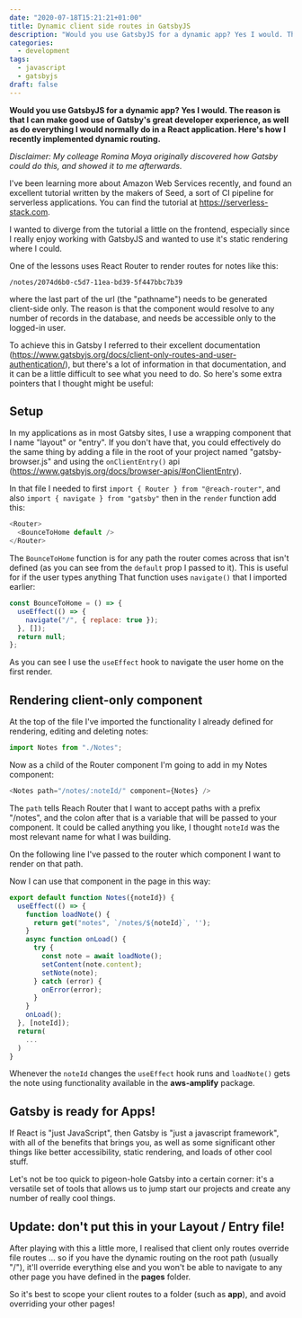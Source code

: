 ```yaml
---
date: "2020-07-18T15:21:21+01:00"
title: Dynamic client side routes in GatsbyJS
description: "Would you use GatsbyJS for a dynamic app? Yes I would. The reason is that I can make good use of Gatsby's great developer experience, as well as do everything I would normally do in a React application. Here's how I recently implemented dynamic routing."
categories:
  - development
tags:
  - javascript
  - gatsbyjs
draft: false
---
```


**Would you use GatsbyJS for a dynamic app? Yes I would. The reason is that I can make good use of Gatsby's great developer experience, as well as do everything I would normally do in a React application. Here's how I recently implemented dynamic routing.**

_Disclaimer: My colleage Romina Moya originally discovered how Gatsby could do this, and showed it to me afterwards._

I've been learning more about Amazon Web Services recently, and found an excellent tutorial written by the makers of Seed, a sort of CI pipeline for serverless applications. You can find the tutorial at https://serverless-stack.com.

I wanted to diverge from the tutorial a little on the frontend, especially since I really enjoy working with GatsbyJS and wanted to use it's static rendering where I could.

One of the lessons uses React Router to render routes for notes like this:

```
/notes/2074d6b0-c5d7-11ea-bd39-5f447bbc7b39
```

where the last part of the url (the "pathname") needs to be generated client-side only. The reason is that the component would resolve to any number of records in the database, and needs be accessible only to the logged-in user.

To achieve this in Gatsby I referred to their excellent documentation (https://www.gatsbyjs.org/docs/client-only-routes-and-user-authentication/), but there's a lot of information in that documentation, and it can be a little difficult to see what you need to do. So here's some extra pointers that I thought might be useful:

## Setup

In my applications as in most Gatsby sites, I use a wrapping component that I name "layout" or "entry". If you don't have that, you could effectively do the same thing by adding a file in the root of your project named "gatsby-browser.js" and using the `onClientEntry()` api (https://www.gatsbyjs.org/docs/browser-apis/#onClientEntry).

In that file I needed to first `import { Router } from "@reach-router"`, and also `import { navigate } from "gatsby"` then in the `render` function add this:

```javascript
<Router>
  <BounceToHome default />
</Router>
```

The `BounceToHome` function is for any path the router comes across that isn't defined (as you can see from the `default` prop I passed to it). This is useful for if the user types anything That function uses `navigate()` that I imported earlier:

```javascript
const BounceToHome = () => {
  useEffect(() => {
    navigate("/", { replace: true });
  }, []);
  return null;
};
```

As you can see I use the `useEffect` hook to navigate the user home on the first render.

## Rendering client-only component

At the top of the file I've imported the functionality I already defined for rendering, editing and deleting notes:

```javascript
import Notes from "./Notes";
```

Now as a child of the Router component I'm going to add in my Notes component:

```javascript
<Notes path="/notes/:noteId/" component={Notes} />
```

The `path` tells Reach Router that I want to accept paths with a prefix "/notes", and the colon after that is a variable that will be passed to your component. It could be called anything you like, I thought `noteId` was the most relevant name for what I was building.

On the following line I've passed to the router which component I want to render on that path.

Now I can use that component in the page in this way:

```javascript
export default function Notes({noteId}) {
  useEffect(() => {
    function loadNote() {
      return get("notes", `/notes/${noteId}`, '');
    }
    async function onLoad() {
      try {
        const note = await loadNote();
        setContent(note.content);
        setNote(note);
      } catch (error) {
        onError(error);
      }
    }
    onLoad();
  }, [noteId]);
  return(
    ...
  )
}
```

Whenever the `noteId` changes the `useEffect` hook runs and `loadNote()` gets the note using functionality available in the **aws-amplify** package.

## Gatsby is ready for Apps!

If React is "just JavaScript", then Gatsby is "just a javascript framework", with all of the benefits that brings you, as well as some significant other things like better accessibility, static rendering, and loads of other cool stuff.

Let's not be too quick to pigeon-hole Gatsby into a certain corner: it's a versatile set of tools that allows us to jump start our projects and create any number of really cool things.

## Update: don't put this in your Layout / Entry file!

After playing with this a little more, I realised that client only routes override file routes ... so if you have the dynamic routing on the root path (usually "/"), it'll override everything else and you won't be able to navigate to any other page you have defined in the **pages** folder.

So it's best to scope your client routes to a folder (such as **app**), and avoid overriding your other pages!
